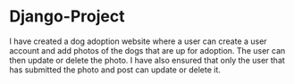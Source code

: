 # Django-Project

I have created a dog adoption website where a user can create a user account and add photos of the dogs that are up for adoption. The user can then update or delete the photo. I have also ensured that only the user that has submitted the photo and post can update or delete it.
